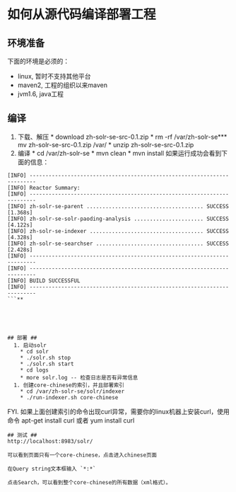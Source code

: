 # 如何从源代码编译部署工程 #

## 环境准备 ##
下面的环境是必须的：
  * linux, 暂时不支持其他平台
  * maven2, 工程的组织以来maven
  * jvm1.6, java工程


## 编译 ##
  1. 下载、解压
    * download zh-solr-se-src-0.1.zip
    * rm -rf /var/zh-solr-se*** mv zh-solr-se-src-0.1.zip /var/
    * unzip zh-solr-se-src-0.1.zip
  1. 编译
    * cd /var/zh-solr-se
    * mvn clean
    * mvn install
如果运行成功会看到下面的信息：
```
[INFO] ------------------------------------------------------------------------
[INFO] Reactor Summary:
[INFO] ------------------------------------------------------------------------
[INFO] zh-solr-se-parent ..................................... SUCCESS [1.368s]
[INFO] zh-solr-se-solr-paoding-analysis ...................... SUCCESS [4.122s]
[INFO] zh-solr-se-indexer .................................... SUCCESS [4.328s]
[INFO] zh-solr-se-searchser .................................. SUCCESS [2.428s]
[INFO] ------------------------------------------------------------------------
[INFO] ------------------------------------------------------------------------
[INFO] BUILD SUCCESSFUL
[INFO] ------------------------------------------------------------------------
```**





## 部署 ##
  1. 启动solr
    * cd solr
    * ./solr.sh stop
    * ./solr.sh start
    * cd logs
    * more solr.log -- 检查日志是否有异常信息
  1. 创建core-chinese的索引，并且部署索引
    * cd /var/zh-solr-se/solr/indexer
    * ./run-indexer.sh core-chinese
```
FYI.
如果上面创建索引的命令出现curl异常，需要你的linux机器上安装curl，使用命令 apt-get install curl 或者 yum install curl

```
## 测试 ##
http://localhost:8983/solr/

可以看到页面只有一个core-chinese，点击进入chinese页面

在Query string文本框输入 `*:*`

点击Search，可以看到整个core-chinese的所有数据（xml格式）。